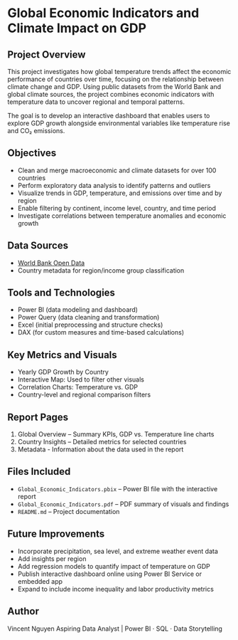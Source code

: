 # Global Economic Indicators and Climate Impact on GDP

## Project Overview

This project investigates how global temperature trends affect the economic performance of countries over time, focusing on the relationship between climate change and GDP. Using public datasets from the World Bank and global climate sources, the project combines economic indicators with temperature data to uncover regional and temporal patterns.

The goal is to develop an interactive dashboard that enables users to explore GDP growth alongside environmental variables like temperature rise and CO₂ emissions.

## Objectives

* Clean and merge macroeconomic and climate datasets for over 100 countries
* Perform exploratory data analysis to identify patterns and outliers
* Visualize trends in GDP, temperature, and emissions over time and by region
* Enable filtering by continent, income level, country, and time period
* Investigate correlations between temperature anomalies and economic growth

## Data Sources

* [World Bank Open Data](https://data.worldbank.org)
* Country metadata for region/income group classification

## Tools and Technologies

* Power BI (data modeling and dashboard)
* Power Query (data cleaning and transformation)
* Excel (initial preprocessing and structure checks)
* DAX (for custom measures and time-based calculations)

## Key Metrics and Visuals

* Yearly GDP Growth by Country
* Interactive Map: Used to filter other visuals
* Correlation Charts: Temperature vs. GDP
* Country-level and regional comparison filters

## Report Pages

1. Global Overview – Summary KPIs, GDP vs. Temperature line charts
2. Country Insights – Detailed metrics for selected countries
3. Metadata - Information about the data used in the report

## Files Included

* `Global_Economic_Indicators.pbix` – Power BI file with the interactive report
* `Global_Economic_Indicators.pdf` – PDF summary of visuals and findings
* `README.md` – Project documentation

## Future Improvements

* Incorporate precipitation, sea level, and extreme weather event data
* Add insights per region
* Add regression models to quantify impact of temperature on GDP
* Publish interactive dashboard online using Power BI Service or embedded app
* Expand to include income inequality and labor productivity metrics

## Author

Vincent Nguyen
Aspiring Data Analyst | Power BI · SQL · Data Storytelling
